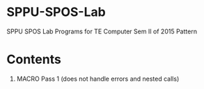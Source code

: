 # SPPU-SPOS-Lab
SPPU SPOS Lab Programs for TE Computer Sem II of 2015 Pattern

# Contents
1. MACRO Pass 1 (does not handle errors and nested calls)
